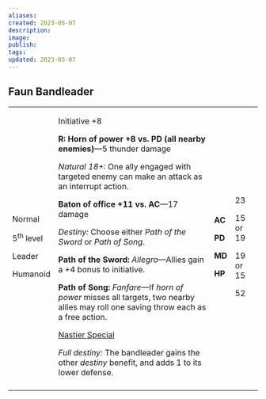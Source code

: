 ```yaml
---
aliases: 
created: 2023-05-07
description: 
image: 
publish: 
tags: 
updated: 2023-05-07
---
```


## Faun Bandleader

<table>
<colgroup>
<col style="width: 15%" />
<col style="width: 67%" />
<col style="width: 5%" />
<col style="width: 11%" />
</colgroup>
<tbody>
<tr class="odd">
<td><p>Normal</p>
<p>5<sup>th</sup> level</p>
<p>Leader</p>
<p>Humanoid</p></td>
<td><p>Initiative +8</p>
<p><strong>R: Horn of power +8 vs. PD (all nearby enemies)</strong>—5
thunder damage</p>
<p><em>Natural 18+:</em> One ally engaged with targeted enemy can make
an attack as an interrupt action.</p>
<p><strong>Baton of office +11 vs. AC</strong>—17 damage</p>
<p><em>Destiny:</em> Choose either <em>Path of the Sword</em> or
<em>Path of Song</em>.</p>
<p><strong>Path of the Sword:</strong> <em>Allegro</em>—Allies gain a +4
bonus to initiative.</p>
<p><strong>Path of Song:</strong> <em>Fanfare</em>—If <em>horn of
power</em> misses all targets, two nearby allies may roll one saving
throw each as a free action.</p>
<p><u>Nastier Special</u></p>
<p><em>Full destiny:</em> The bandleader gains the other
<em>destiny</em> benefit, and adds 1 to its lower defense.</p></td>
<td><p><strong>AC</strong></p>
<p><strong>PD</strong></p>
<p><strong>MD</strong></p>
<p><strong>HP</strong></p></td>
<td><p>23</p>
<p>15 or 19</p>
<p>19 or 15</p>
<p>52</p></td>
</tr>
<tr class="even">
<td></td>
<td></td>
<td></td>
<td></td>
</tr>
</tbody>
</table>

